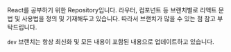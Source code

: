 React를 공부하기 위한 Repository입니다.
라우터, 컴포넌트 등 브랜치별로 리액트 문법 및 사용법을 정의 및 기재해두고 있습니다.
따라서 브랜치가 많을 수 있는 점 참고 부탁드립니다.

`dev` 브랜치는 항상 최신화 및 모든 내용이 포함된 내용으로 업데이트하고 있습니다.
